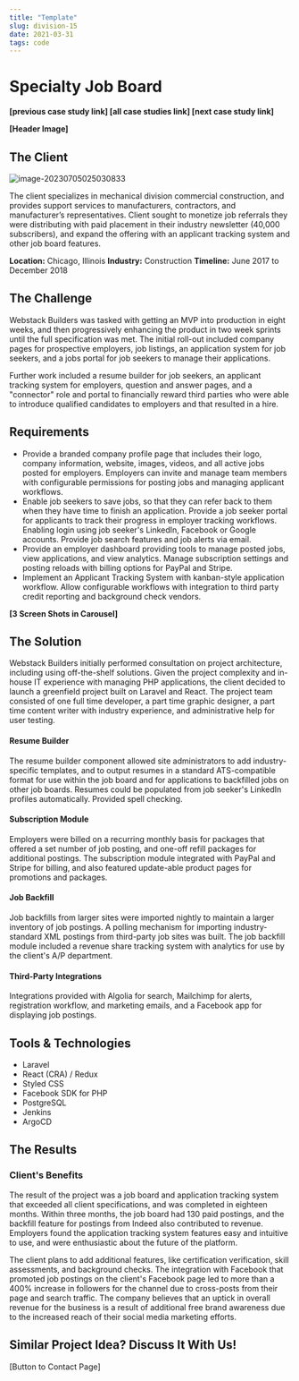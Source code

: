 ```yaml
---
title: "Template"
slug: division-15
date: 2021-03-31
tags: code
---
```


# Specialty Job Board

**[previous case study link] [all case studies link] [next case study link]**

**[Header Image]**

## The Client

![image-20230705025030833](images/division-15/image-20230705025030833.png)

The client specializes in mechanical division commercial construction, and provides support services to manufacturers, contractors, and manufacturer’s representatives. Client sought to monetize job referrals they were distributing with paid placement in their industry newsletter (40,000 subscribers), and expand the offering with an applicant tracking system and other job board features.

**Location:** Chicago, Illinois
**Industry:** Construction
**Timeline:** June 2017 to December 2018


## The Challenge

Webstack Builders was tasked with getting an MVP into production in eight weeks, and then progressively enhancing the product in two week sprints until the full specification was met. The initial roll-out included company pages for prospective employers, job listings, an application system for job seekers, and a jobs portal for job seekers to manage their applications.

Further work included a resume builder for job seekers, an applicant tracking system for employers, question and answer pages, and a "connector" role and portal to financially reward third parties who were able to introduce qualified candidates to employers and that resulted in a hire.

## Requirements

- Provide  a branded company profile page that includes their logo, company  information, website, images, videos, and all active jobs posted for employers. Employers can invite and manage team members with configurable permissions for posting jobs and managing applicant workflows.
- Enable job seekers to save jobs, so that they can refer back to them when they have time to finish an application. Provide a job seeker portal for applicants to track their progress in employer tracking workflows. Enabling login using job seeker's LinkedIn, Facebook or Google accounts. Provide job search features and job alerts via email.
- Provide an employer dashboard providing tools to manage posted jobs, view applications, and view analytics. Manage subscription settings and posting reloads with billing options for PayPal and Stripe.
- Implement an Applicant Tracking System with kanban-style application workflow. Allow configurable workflows with integration to third party credit reporting and background check vendors.

**[3 Screen Shots in Carousel]**

## The Solution

Webstack Builders initially performed consultation on project architecture, including using off-the-shelf solutions. Given the project complexity and in-house IT experience with managing PHP applications, the client decided to launch a greenfield project built on Laravel and React. The project team consisted of one full time developer, a part time graphic designer, a part time content writer with industry experience, and administrative help for user testing.

#### Resume Builder

The resume builder component allowed site administrators to add industry-specific templates, and to output resumes in a standard ATS-compatible format for use within the job board and for applications to backfilled jobs on other job boards. Resumes could be populated from job seeker's LinkedIn profiles automatically. Provided spell checking.

#### Subscription Module

Employers were billed on a recurring monthly basis for packages that offered a set number of job posting, and one-off refill packages for additional postings. The subscription module integrated with PayPal and Stripe for billing, and also featured update-able product pages for promotions and packages.

#### Job Backfill

 Job backfills from larger sites were imported nightly to maintain a larger inventory of job postings. A polling mechanism for importing industry-standard XML postings from third-party job sites was built. The job backfill module included a revenue share tracking system with analytics for use by the client's A/P department.

#### Third-Party Integrations

Integrations provided with Algolia for search, Mailchimp for alerts, registration workflow, and marketing emails, and a Facebook app for displaying job postings.

## Tools & Technologies

- Laravel
- React (CRA) / Redux
- Styled CSS
- Facebook SDK for PHP
- PostgreSQL
- Jenkins
- ArgoCD

## The Results

### Client's Benefits

The result of the project was a job board and application tracking system that exceeded all client specifications, and was completed in eighteen months. Within three months, the job board had 130 paid postings, and the backfill feature for postings from Indeed also contributed to revenue. Employers found the application tracking system features easy and intuitive to use, and were enthusiastic about the future of the platform.

The client plans to add additional features, like certification verification, skill assessments, and background checks. The integration with Facebook that promoted job postings on the client's Facebook page led to more than a 400% increase in followers for the channel due to cross-posts from their page and search traffic. The company believes that an uptick in overall revenue for the business is a result of additional free brand awareness due to the increased reach of their social media marketing efforts.

## Similar Project Idea? Discuss It With Us!

[Button to Contact Page]